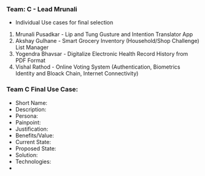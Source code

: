 ### Team: C - Lead Mrunali
- Individual Use cases for final selection
1. Mrunali Pusadkar - Lip and Tung Gusture and Intention Translator App
2. Akshay Gulhane - Smart Grocery Inventory (Household/Shop Challenge) List Manager
3. Yogendra Bhavsar - Digitalize Electronic Health Record History from PDF Format
4. Vishal Rathod - Online Voting System (Authentication, Biometrics Identity and Bloack Chain, Internet Connectivity)


### Team C Final Use Case: 
- Short Name:
- Description:
- Persona:
- Painpoint:
- Justification:
- Benefits/Value:
- Current State:
- Proposed State:
- Solution:
- Technologies:
- 

